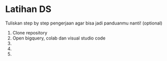 # Latihan DS

Tuliskan step by step pengerjaan agar bisa jadi panduanmu nanti! (optional)

1. Clone repository 
2. Open bigquery, colab dan visual studio code 
3. 
4. 
5. 